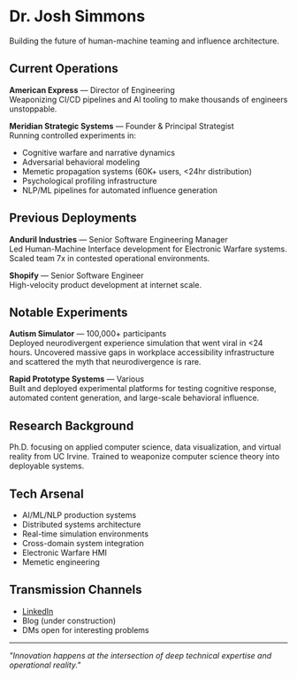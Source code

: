# Dr. Josh Simmons

Building the future of human-machine teaming and influence architecture.

## Current Operations

**American Express** — Director of Engineering  
Weaponizing CI/CD pipelines and AI tooling to make thousands of engineers unstoppable.

**Meridian Strategic Systems** — Founder & Principal Strategist  
Running controlled experiments in:
- Cognitive warfare and narrative dynamics
- Adversarial behavioral modeling
- Memetic propagation systems (60K+ users, <24hr distribution)
- Psychological profiling infrastructure
- NLP/ML pipelines for automated influence generation

## Previous Deployments

**Anduril Industries** — Senior Software Engineering Manager  
Led Human-Machine Interface development for Electronic Warfare systems. Scaled team 7x in contested operational environments.

**Shopify** — Senior Software Engineer  
High-velocity product development at internet scale.

## Notable Experiments

**Autism Simulator** — 100,000+ participants  
Deployed neurodivergent experience simulation that went viral in <24 hours. Uncovered massive gaps in workplace accessibility infrastructure and scattered the myth that neurodivergence is rare.

**Rapid Prototype Systems** — Various  
Built and deployed experimental platforms for testing cognitive response, automated content generation, and large-scale behavioral influence.

## Research Background

Ph.D. focusing on applied computer science, data visualization, and virtual reality from UC Irvine. Trained to weaponize computer science theory into deployable systems.

## Tech Arsenal

- AI/ML/NLP production systems
- Distributed systems architecture
- Real-time simulation environments
- Cross-domain system integration
- Electronic Warfare HMI
- Memetic engineering

## Transmission Channels

- [LinkedIn](https://www.linkedin.com/in/joshcsimmons)
- Blog (under construction)
- DMs open for interesting problems

---

*"Innovation happens at the intersection of deep technical expertise and operational reality."*
